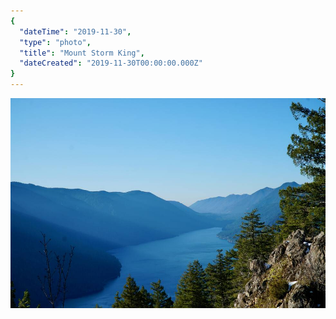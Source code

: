 ```yaml
---
{
  "dateTime": "2019-11-30",
  "type": "photo",
  "title": "Mount Storm King",
  "dateCreated": "2019-11-30T00:00:00.000Z"
}
---
```

![Mount Storm King][mk]

[mk]: /img/20191130-mount-storm-king.jpg